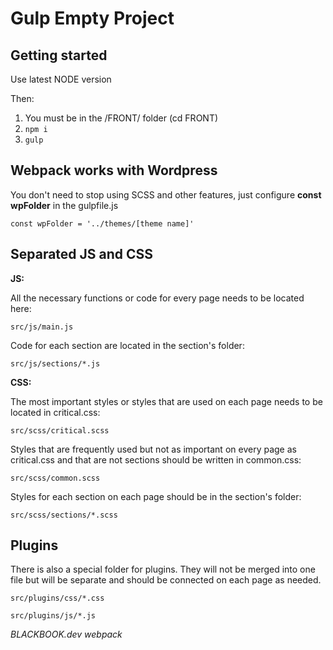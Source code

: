# Gulp Empty Project



## Getting started

Use latest NODE version

Then:
1. You must be in the /FRONT/ folder (cd FRONT)
2. ```npm i ```
2. ```gulp ```

## Webpack works with Wordpress
You don't need to stop using SCSS and other features, just configure **const wpFolder** in the gulpfile.js
```
const wpFolder = '../themes/[theme name]'
```
## Separated JS and CSS
**JS:**

All the necessary functions or code for every page needs to be located here:

`src/js/main.js`

Code for each section are located in the section's folder:

`src/js/sections/*.js`

**CSS:**

The most important styles or styles that are used on each page needs to be located in critical.css:

`src/scss/critical.scss`

Styles that are frequently used but not as important on every page as critical.css and that are not sections should be written in common.css:

`src/scss/common.scss`

Styles for each section on each page should be in the section's folder:

`src/scss/sections/*.scss`

## Plugins
There is also a special folder for plugins. They will not be merged into one file but will be separate and should be connected on each page as needed.

`src/plugins/css/*.css`

`src/plugins/js/*.js`



_BLACKBOOK.dev webpack_